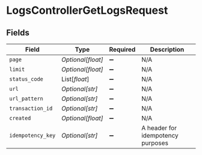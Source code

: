 # LogsControllerGetLogsRequest


## Fields

| Field                             | Type                              | Required                          | Description                       |
| --------------------------------- | --------------------------------- | --------------------------------- | --------------------------------- |
| `page`                            | *Optional[float]*                 | :heavy_minus_sign:                | N/A                               |
| `limit`                           | *Optional[float]*                 | :heavy_minus_sign:                | N/A                               |
| `status_code`                     | List[*float*]                     | :heavy_minus_sign:                | N/A                               |
| `url`                             | *Optional[str]*                   | :heavy_minus_sign:                | N/A                               |
| `url_pattern`                     | *Optional[str]*                   | :heavy_minus_sign:                | N/A                               |
| `transaction_id`                  | *Optional[str]*                   | :heavy_minus_sign:                | N/A                               |
| `created`                         | *Optional[float]*                 | :heavy_minus_sign:                | N/A                               |
| `idempotency_key`                 | *Optional[str]*                   | :heavy_minus_sign:                | A header for idempotency purposes |